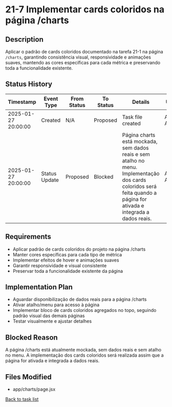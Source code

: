 # 21-7 Implementar cards coloridos na página /charts

## Description

Aplicar o padrão de cards coloridos documentado na tarefa 21-1 na página `/charts`, garantindo consistência visual, responsividade e animações suaves, mantendo as cores específicas para cada métrica e preservando toda a funcionalidade existente.

## Status History

| Timestamp | Event Type | From Status | To Status | Details | User |
|-----------|------------|-------------|-----------|---------|------|
| 2025-01-27 20:00:00 | Created | N/A | Proposed | Task file created | AI Agent |
| 2025-01-27 20:00:00 | Status Update | Proposed | Blocked | Página charts está mockada, sem dados reais e sem atalho no menu. Implementação dos cards coloridos será feita quando a página for ativada e integrada a dados reais. | AI Agent |

## Requirements
- Aplicar padrão de cards coloridos do projeto na página /charts
- Manter cores específicas para cada tipo de métrica
- Implementar efeitos de hover e animações suaves
- Garantir responsividade e visual consistente
- Preservar toda a funcionalidade existente da página

## Implementation Plan
- Aguardar disponibilização de dados reais para a página /charts
- Ativar atalho/menu para acesso à página
- Implementar bloco de cards coloridos agregados no topo, seguindo padrão visual das demais páginas
- Testar visualmente e ajustar detalhes

## Blocked Reason
A página /charts está atualmente mockada, sem dados reais e sem atalho no menu. A implementação dos cards coloridos será realizada assim que a página for ativada e integrada a dados reais.

## Files Modified
- app/charts/page.jsx

[Back to task list](../tasks.md) 